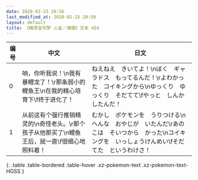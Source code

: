 ```yaml
---
date: 2020-02-23 20:56
last_modified_at: 2020-02-25 20:50
layout: default
title: 《精灵宝可梦 心金／魂银》文本 454
---
```

| 编号 | 中文 | 日文 |
| ---- | ---- | ---- |
| 0 | 呐，你听我说！\n我有暴鲤龙了！\r那条弱小的鲤鱼王\n在我的精心培育下\f终于进化了！ | ねえねえ　きいてよ！\nぼく　ギャラドス　もってるんだ！\rよわかった　コイキングから\nゆっくり　ゆっくり　そだてて\fやっと　しんか　したんだ！ |
| 1 | 从前这有个强行推销精灵的\n奇怪老头。\r那个孩子从他那买了\n鲤鱼王后，就一直\f很细心地照料着！ | むかし　ポケモンを　うりつける\nへんな　おやじが　いたんだ\rあのこは　そいつから　かった\nコイキングを　いっしょうけんめい\fそだてた　というわけさ！ |
{: .table .table-bordered .table-hover .xz-pokemon-text .xz-pokemon-text-HGSS }